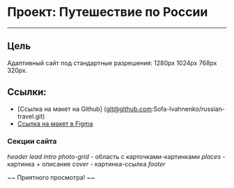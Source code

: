 # Проект: Путешествие по России
--------------------------------

## Цель
Адаптивный сайт под стандартные разрешения: 1280px 1024px 768px 320px. 

## Ссылки: 
* [Ссылка на макет на Github] (git@github.com:Sofa-Ivahnenko/russian-travel.git)
* [Ссылка на макет в Figma](https://www.figma.com/file/5S2WSbEFL6awjVWJ0NWL8Q/Sprint-3_-Russia-_-desktop-mobile?node-id=28503%3A0)

### Секции сайта
*header*
*lead*
*intro*
*photo-grid* - область с карточками-картинками 
*places* - картинка + описание 
*cover* - картинка-ссылка
*footer*

~~ Приятного просмотра! ~~

